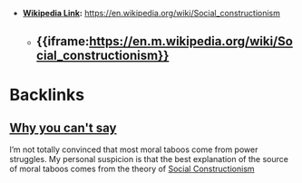 - **[Wikipedia Link](<Wikipedia Link.md>):** https://en.wikipedia.org/wiki/Social_constructionism
    - {{iframe:https://en.m.wikipedia.org/wiki/Social_constructionism}}
        - 

# Backlinks
## [Why you can't say](<Why you can't say.md>)
I’m not totally convinced that most moral taboos come from power struggles. My personal suspicion is that the best explanation of the source of moral taboos comes from the theory of [Social Constructionism](<Social Constructionism.md>)

